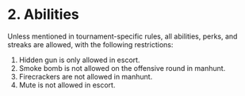 # 2. Abilities

Unless mentioned in tournament-specific rules, all abilities, perks, and streaks are allowed, with the following restrictions:

1. Hidden gun is only allowed in escort.
2. Smoke bomb is not allowed on the offensive round in manhunt.
3. Firecrackers are not allowed in manhunt.
4. Mute is not allowed in escort.
